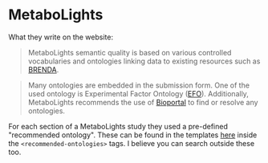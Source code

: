 # MetaboLights



What they write on the website:

> MetaboLights semantic quality is based on various controlled vocabularies and ontologies linking data to existing resources such as [BRENDA](http://www.brenda-enzymes.org/).

> Many ontologies are embedded in the submission form. One of the used ontology is Experimental Factor Ontology ([EFO](https://www.ebi.ac.uk/ols/ontologies/efo)). Additionally, MetaboLights recommends the use of [Bioportal](http://bioportal.bioontology.org/) to find or resolve any ontologies.



For each section of a MetaboLights study they used a pre-defined "recommended ontology". These can be found in the templates [here](https://github.com/EBI-Metabolights/MetaboLights/tree/master/uncompilables/isatabconfigurations/default) inside the `<recommended-ontologies>` tags. I believe you can search outside these too.



 

